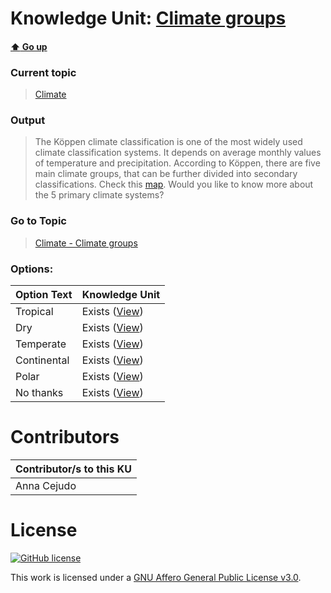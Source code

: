 # Knowledge Unit: [Climate groups](../../knowledge_units/climate/climate-groups.md)

#### [:arrow_up: Go up](../../topics/climate.md)
### Current topic
> [Climate](../../topics/climate.md)
### Output
> The Köppen climate classification is one of the most widely used climate classification systems. It depends on average monthly values of temperature and precipitation. According to Köppen, there are five main climate groups, that can be further divided into secondary classifications. Check this [map](https://scijinks.gov/review/climate-zones/climate-zones2.jpg). Would you like to know more about the 5 primary climate systems?
### Go to Topic
> [Climate - Climate groups](../../topics/climate-climate-groups.md)

### Options: 

| Option Text | Knowledge Unit |
| - | - |  
| Tropical  |  Exists ([View](../../knowledge_units/climate-climate-groups/tropical.md))  |  
| Dry  |  Exists ([View](../../knowledge_units/climate-climate-groups/dry.md))  |  
| Temperate  |  Exists ([View](../../knowledge_units/climate-climate-groups/temperate.md))  |  
| Continental  |  Exists ([View](../../knowledge_units/climate-climate-groups/continental.md))  |  
| Polar  |  Exists ([View](../../knowledge_units/climate-climate-groups/polar.md))  |  
| No thanks  |  Exists ([View](../../knowledge_units/climate-climate-groups/no-thanks.md))  | 

# Contributors

| Contributor/s to this KU |
| - | 
| Anna Cejudo |

# License
[![GitHub license](https://img.shields.io/github/license/inbrainz/cerebro)](https://github.com/inbrainz/cerebro/blob/master/LICENSE)

This work is licensed under a [GNU Affero General Public License v3.0](https://www.gnu.org/licenses/agpl-3.0.txt).